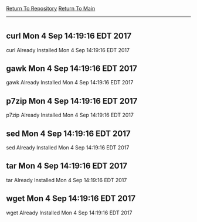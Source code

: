 [Return To Repository](https://github.com/deathbybandaid/piholeparser/)
[Return To Main](https://github.com/deathbybandaid/piholeparser/blob/master/RecentRunLogs/Mainlog.md)
____________________________________
# 
## curl Mon 4 Sep 14:19:16 EDT 2017
curl Already Installed Mon 4 Sep 14:19:16 EDT 2017
## gawk Mon 4 Sep 14:19:16 EDT 2017
gawk Already Installed Mon 4 Sep 14:19:16 EDT 2017
## p7zip Mon 4 Sep 14:19:16 EDT 2017
p7zip Already Installed Mon 4 Sep 14:19:16 EDT 2017
## sed Mon 4 Sep 14:19:16 EDT 2017
sed Already Installed Mon 4 Sep 14:19:16 EDT 2017
## tar Mon 4 Sep 14:19:16 EDT 2017
tar Already Installed Mon 4 Sep 14:19:16 EDT 2017
## wget Mon 4 Sep 14:19:16 EDT 2017
wget Already Installed Mon 4 Sep 14:19:16 EDT 2017
